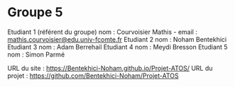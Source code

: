# Groupe 5

Etudiant 1 (référent du groupe)   nom : Courvoisier Mathis   -   email : mathis.courvoisier@edu.univ-fcomte.fr
Etudiant 2 nom : Noham Bentekhici
Etudiant 3 nom : Adam Berrehail 
Etudiant 4 nom : Meydi Bresson
Etudiant 5 nom : Simon Parmé


URL du site : https://Bentekhici-Noham.github.io/Projet-ATOS/
URL du projet  : https://github.com/Bentekhici-Noham/Projet-ATOS

